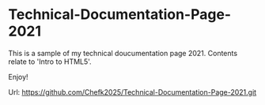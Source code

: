 # Technical-Documentation-Page-2021

This is a sample of my technical doucumentation page 2021. Contents relate to 'Intro to HTML5'.

Enjoy!

Url: https://github.com/Chefk2025/Technical-Documentation-Page-2021.git
